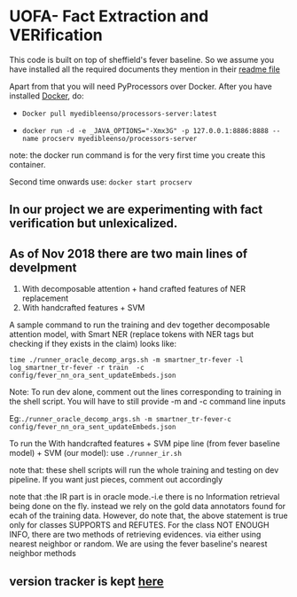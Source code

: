 
# UOFA- Fact Extraction and VERification

This code is built on top of sheffield's fever baseline. So we assume you have installed all the required documents they mention in their [readme file](https://github.com/sheffieldnlp/fever-baselines)


Apart from that you will need PyProcessors over Docker. After you have installed [Docker](https://www.docker.com/), do:


- `Docker pull myedibleenso/processors-server:latest`

- `docker run -d -e _JAVA_OPTIONS="-Xmx3G" -p 127.0.0.1:8886:8888 --name procserv myedibleenso/processors-server`

note: the docker run command is for the very first time you create this container. 

Second time onwards use: `docker start procserv`




## In our project we are experimenting with fact verification but unlexicalized.
## As of Nov 2018 there are two main lines of develpment
1. With decomposable attention + hand crafted features of NER replacement
2. With handcrafted features + SVM


A sample command to run the training and dev together decomposable attention model, with Smart NER (replace tokens with NER tags but checking if they exists in the claim) looks like:

`time ./runner_oracle_decomp_args.sh -m smartner_tr-fever -l log_smartner_tr-fever -r train  -c config/fever_nn_ora_sent_updateEmbeds.json`


Note: To run dev alone, comment out the lines corresponding to training in the shell script. You will have to still provide -m and -c command line inputs

Eg:`./runner_oracle_decomp_args.sh -m smartner_tr-fever-c config/fever_nn_ora_sent_updateEmbeds.json`

To run the With handcrafted features + SVM pipe line (from fever baseline model) + SVM (our model): use `./runner_ir.sh`

note that: these shell scripts will run the whole training and testing on dev pipeline. If you want just pieces, comment out accordingly
    
note that :the IR part is in oracle mode.-i.e there is no Information retrieval being done on the fly. instead we rely on the gold data annotators found for ecah of the training data. However, do note that, the above statement is true only for classes SUPPORTS and REFUTES. For the class NOT ENOUGH INFO, there are two methods of retrieving evidences. via either using nearest neighbor or random. We are using the fever baseline's nearest neighbor methods


## version tracker is kept [here](https://github.com/mithunpaul08/fever-baselines/blob/master/versions.md)